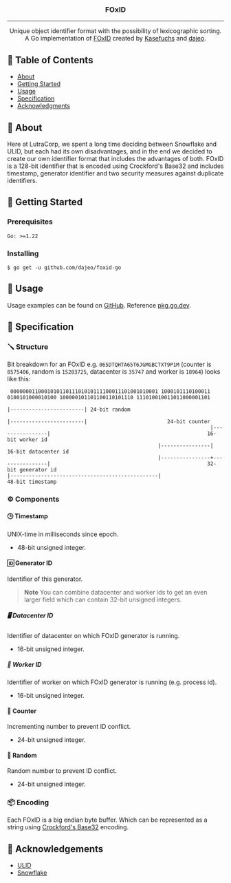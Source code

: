 <h3 align="center">FOxID</h3>

---

<p align="center"> Unique object identifier format with the possibility of lexicographic sorting.
    <br>
    A Go implementation of <a href="https://github.com/lutracorp/foxid">FOxID</a> created by <a href="https://github.com/kasefuchs">Kasefuchs</a> and <a href="https://github.com/dajeo">dajeo</a>.
    <br> 
</p>

## 📝 Table of Contents

- [About](#about)
- [Getting Started](#getting-started)
- [Usage](#usage)
- [Specification](#specification)
- [Acknowledgments](#acknowledgement)

## 🧐 About <a name = "about"></a>

Here at LutraCorp, we spent a long time deciding between Snowflake and ULID, but each had its own disadvantages, and in the end we decided to create our own identifier format that includes the advantages of both. FOxID is a 128-bit identifier that is encoded using Crockford's Base32 and includes timestamp, generator identifier and two security measures against duplicate identifiers.

## 🏁 Getting Started <a name = "getting-started"></a>

### Prerequisites

```
Go: >=1.22
```

### Installing

```shell
$ go get -u github.com/dajeo/foxid-go
```

## 🎈 Usage <a name="usage"></a>

Usage examples can be found on [GitHub](https://github.com/dajeo/foxid-go/tree/main/example). Reference [pkg.go.dev](https://pkg.go.dev/github.com/dajeo/foxid-go).

## 📑 Specification <a name = "specification"></a>

### 🪛 Structure

Bit breakdown for an FOxID e.g. `065DTQHTA65T6JGMGBCTXT9P1M` (counter is `8575406`, random is `15283725`, datacenter is `35747` and worker is `18964`) looks like this:

```
 000000011000101011011101010111100011101001010001 1000101110100011 0100101000010100 100000101101100110101110 111010010011011000001101
                                                                                                            |------------------------| 24-bit random
                                                                                   |------------------------|                          24-bit counter
                                                                  |----------------|                                                   16-bit worker id
                                                 |----------------|                                                                    16-bit datacenter id
                                                 |----------------+----------------|                                                   32-bit generator id
|------------------------------------------------|                                                                                     48-bit timestamp
```

### ⚙️ Components

#### 🕒 Timestamp

UNIX-time in milliseconds since epoch.

- 48-bit unsigned integer.

#### 🆔 Generator ID

Identifier of this generator.

> **Note**
> You can combine datacenter and worker ids to get an even larger field which can contain 32-bit unsigned integers.

##### 🖥️ Datacenter ID

Identifier of datacenter on which FOxID generator is running.

- 16-bit unsigned integer.

##### 👷 Worker ID

Identifier of worker on which FOxID generator is running (e.g. process id).

- 16-bit unsigned integer.

#### 🧮 Counter

Incrementing number to prevent ID conflict.

- 24-bit unsigned integer.

#### 🎲 Random

Random number to prevent ID conflict.

- 24-bit unsigned integer.

### 📦 Encoding

Each FOxID is a big endian byte buffer. Which can be represented as a string using [Crockford's Base32](https://www.crockford.com/base32.html) encoding.

## 🎉 Acknowledgements <a name = "acknowledgement"></a>

- [ULID](https://github.com/ulid/spec)
- [Snowflake](https://developer.twitter.com/en/docs/twitter-ids)
